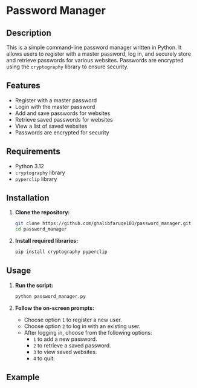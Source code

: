 # Password Manager

## Description

This is a simple command-line password manager written in Python. It allows users to register with a master password, log in, and securely store and retrieve passwords for various websites. Passwords are encrypted using the `cryptography` library to ensure security.

## Features

- Register with a master password
- Login with the master password
- Add and save passwords for websites
- Retrieve saved passwords for websites
- View a list of saved websites
- Passwords are encrypted for security

## Requirements

- Python 3.12
- `cryptography` library
- `pyperclip` library

## Installation

1. **Clone the repository:**
    ```bash
    git clone https://github.com/ghalibfaruqe101/password_manager.git
    cd password_manager
    ```

2. **Install required libraries:**
    ```bash
    pip install cryptography pyperclip
    ```

## Usage

1. **Run the script:**
    ```bash
    python password_manager.py
    ```

2. **Follow the on-screen prompts:**
    - Choose option `1` to register a new user.
    - Choose option `2` to log in with an existing user.
    - After logging in, choose from the following options:
        - `1` to add a new password.
        - `2` to retrieve a saved password.
        - `3` to view saved websites.
        - `4` to quit.

## Example

